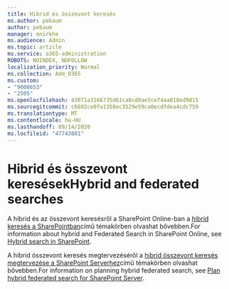 ```yaml
---
title: Hibrid és összevont keresés
ms.author: pebaum
author: pebaum
manager: mnirkhe
ms.audience: Admin
ms.topic: article
ms.service: o365-administration
ROBOTS: NOINDEX, NOFOLLOW
localization_priority: Normal
ms.collection: Adm_O365
ms.custom:
- "9000653"
- "2505"
ms.openlocfilehash: 43071a3166735d61ca8cd8ae5ce74aa018ed9d15
ms.sourcegitcommit: c6692ce0fa1358ec3529e59ca0ecdfdea4cdc759
ms.translationtype: MT
ms.contentlocale: hu-HU
ms.lasthandoff: 09/14/2020
ms.locfileid: "47743801"
---
```

# <a name="hybrid-and-federated-searches"></a><span data-ttu-id="55408-102">Hibrid és összevont keresések</span><span class="sxs-lookup"><span data-stu-id="55408-102">Hybrid and federated searches</span></span> 

<span data-ttu-id="55408-103">A hibrid és az összevont keresésről a SharePoint Online-ban a [hibrid keresés a SharePointban](https://docs.microsoft.com/sharepoint/hybrid/hybrid-search-in-sharepoint)című témakörben olvashat bővebben.</span><span class="sxs-lookup"><span data-stu-id="55408-103">For information about hybrid and Federated Search in SharePoint Online, see [Hybrid search in SharePoint](https://docs.microsoft.com/sharepoint/hybrid/hybrid-search-in-sharepoint).</span></span>

<span data-ttu-id="55408-104">A hibrid összevont keresés megtervezéséről a [hibrid összevont keresés megtervezése a SharePoint Serverhez](https://docs.microsoft.com/sharepoint/hybrid/plan-hybrid-federated-search)című témakörben olvashat bővebben.</span><span class="sxs-lookup"><span data-stu-id="55408-104">For information on planning hybrid federated search, see [Plan hybrid federated search for SharePoint Server](https://docs.microsoft.com/sharepoint/hybrid/plan-hybrid-federated-search).</span></span>